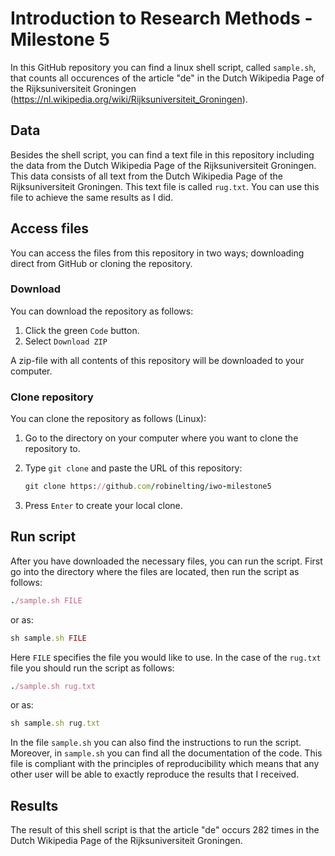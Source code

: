 # Introduction to Research Methods - Milestone 5

In this GitHub repository you can find a linux shell script, called `sample.sh`, that counts all occurences of the article "de" in the Dutch Wikipedia Page of the Rijksuniversiteit Groningen (https://nl.wikipedia.org/wiki/Rijksuniversiteit_Groningen).

## Data
Besides the shell script, you can find a text file in this repository including the data from the Dutch Wikipedia Page of the Rijksuniversiteit Groningen. This data consists of all text from the Dutch Wikipedia Page of the Rijksuniversiteit Groningen. This text file is called `rug.txt`. You can use this file to achieve the same results as I did.

## Access files
You can access the files from this repository in two ways; downloading direct from GitHub or cloning the repository.

### Download
You can download the repository as follows:
1. Click the green `Code` button.
2. Select `Download ZIP`

A zip-file with all contents of this repository will be downloaded to your computer.

### Clone repository
You can clone the repository as follows (Linux):
1. Go to the directory on your computer where you want to clone the repository to.
2. Type ```git clone``` and paste the URL of this repository:

   ```ruby
   git clone https://github.com/robinelting/iwo-milestone5
   ```
3. Press `Enter` to create your local clone.

## Run script
After you have downloaded the necessary files, you can run the script.
First go into the directory where the files are located, then run the script as follows:
```ruby
./sample.sh FILE
```
or as:
```ruby
sh sample.sh FILE
```
Here `FILE` specifies the file you would like to use. In the case of the `rug.txt` file you should run the script as follows:
```ruby
./sample.sh rug.txt
```
or as:
```ruby
sh sample.sh rug.txt
```

In the file `sample.sh` you can also find the instructions to run the script. Moreover, in `sample.sh` you can find all the documentation of the code.
This file is compliant with the principles of reproducibility which means that any other user will be able to exactly reproduce the results that I received.

## Results
The result of this shell script is that the article "de" occurs 282 times in the Dutch Wikipedia Page of the Rijksuniversiteit Groningen.
